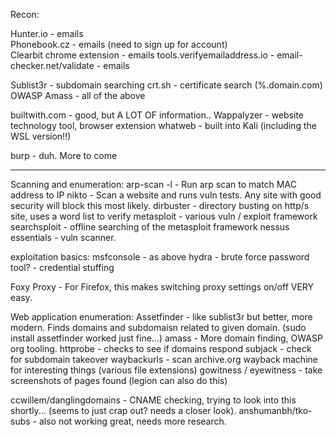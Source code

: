 Recon:

Hunter.io - emails\
Phonebook.cz - emails (need to sign up for account)\
Clearbit chrome extension - emails
tools.verifyemailaddress.io - 
email-checker.net/validate - emails

Sublist3r - subdomain searching
crt.sh - certificate search (%.domain.com)
OWASP Amass - all of the above

builtwith.com - good, but A LOT OF information..
Wappalyzer - website technology tool, browser extension
whatweb - built into Kali (including the WSL version!!)

burp - duh. More to come

***

Scanning and enumeration:
arp-scan -l - Run arp scan to match MAC address to IP
nikto - Scan a website and runs vuln tests. Any site with good security will block this most likely.
dirbuster - directory busting on http/s site, uses a word list to verify
metasploit - various vuln / exploit framework
searchsploit - offline searching of the metasploit framework
nessus essentials - vuln scanner.

exploitation basics:
msfconsole - as above
hydra - brute force password 
tool? - credential stuffing

Foxy Proxy - For Firefox, this makes switching proxy settings on/off VERY easy.

Web application enumeration:
Assetfinder - like sublist3r but better, more modern. Finds domains and subdomaisn related to given domain. (sudo install assetfinder worked just fine...)
amass - More domain finding, OWASP org tooling.
httprobe - checks to see if domains respond
subjack - check for subdomain takeover
waybackurls - scan archive.org wayback machine for interesting things (various file extensions)
gowitness / eyewitness - take screenshots of pages found (legion can also do this)

ccwillem/danglingdomains - CNAME checking, trying to look into this shortly... (seems to just crap out? needs a closer look).
anshumanbh/tko-subs - also not working great, needs more research.
